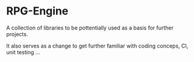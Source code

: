 <H1>RPG-Engine</H1>

A collection of libraries to be pottentially used as a basis for further projects.

It also serves as a change to get further familiar with coding conceps, CI, unit testing ...

